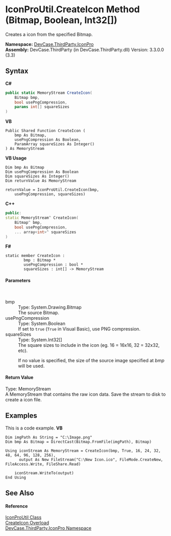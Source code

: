 # IconProUtil.CreateIcon Method (Bitmap, Boolean, Int32[])
 

Creates a icon from the specified Bitmap.

**Namespace:**&nbsp;<a href="N_DevCase_ThirdParty_IconPro">DevCase.ThirdParty.IconPro</a><br />**Assembly:**&nbsp;DevCase.ThirdParty (in DevCase.ThirdParty.dll) Version: 3.3.0.0 (3.3)

## Syntax

**C#**<br />
``` C#
public static MemoryStream CreateIcon(
	Bitmap bmp,
	bool usePngCompression,
	params int[] squareSizes
)
```

**VB**<br />
``` VB
Public Shared Function CreateIcon ( 
	bmp As Bitmap,
	usePngCompression As Boolean,
	ParamArray squareSizes As Integer()
) As MemoryStream
```

**VB Usage**<br />
``` VB Usage
Dim bmp As Bitmap
Dim usePngCompression As Boolean
Dim squareSizes As Integer()
Dim returnValue As MemoryStream

returnValue = IconProUtil.CreateIcon(bmp, 
	usePngCompression, squareSizes)
```

**C++**<br />
``` C++
public:
static MemoryStream^ CreateIcon(
	Bitmap^ bmp, 
	bool usePngCompression, 
	... array<int>^ squareSizes
)
```

**F#**<br />
``` F#
static member CreateIcon : 
        bmp : Bitmap * 
        usePngCompression : bool * 
        squareSizes : int[] -> MemoryStream 

```


#### Parameters
&nbsp;<dl><dt>bmp</dt><dd>Type: System.Drawing.Bitmap<br />The source Bitmap.</dd><dt>usePngCompression</dt><dd>Type: System.Boolean<br />If set to `true` (`True` in Visual Basic), use PNG compression.</dd><dt>squareSizes</dt><dd>Type: System.Int32[]<br />The square sizes to include in the icon (eg. 16 = 16x16, 32 = 32x32, etc). 

 If no value is specified, the size of the source image specified at *bmp* will be used.</dd></dl>

#### Return Value
Type: MemoryStream<br />A MemoryStream that contains the raw icon data. Save the stream to disk to create a icon file.

## Examples
This is a code example. 
**VB**<br />
``` VB
Dim imgPath As String = "C:\Image.png"
Dim bmp As Bitmap = DirectCast(Bitmap.FromFile(imgPath), Bitmap)

Using iconStream As MemoryStream = CreateIcon(bmp, True, 16, 24, 32, 48, 64, 96, 128, 256),
      output As New FileStream("C:\New Icon.ico", FileMode.CreateNew, FileAccess.Write, FileShare.Read)

    iconStream.WriteTo(output)
End Using
```


## See Also


#### Reference
<a href="T_DevCase_ThirdParty_IconPro_IconProUtil">IconProUtil Class</a><br /><a href="Overload_DevCase_ThirdParty_IconPro_IconProUtil_CreateIcon">CreateIcon Overload</a><br /><a href="N_DevCase_ThirdParty_IconPro">DevCase.ThirdParty.IconPro Namespace</a><br />